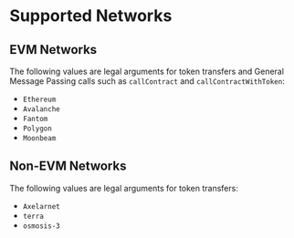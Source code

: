 # Supported Networks

## EVM Networks

The following values are legal arguments for token transfers and General Message Passing calls such as `callContract` and `callContractWithToken`:

- `Ethereum`
- `Avalanche`
- `Fantom`
- `Polygon`
- `Moonbeam`

## Non-EVM Networks

The following values are legal arguments for token transfers:

- `Axelarnet`
- `terra`
- `osmosis-3`

